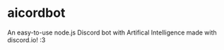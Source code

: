 # aicordbot
An easy-to-use node.js Discord bot with Artifical Intelligence made with discord.io!
:3
